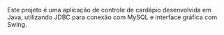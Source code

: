 Este projeto é uma aplicação de controle de cardápio desenvolvida em Java, utilizando JDBC para conexão com MySQL e interface gráfica com Swing.
